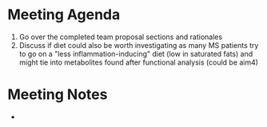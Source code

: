 # Meeting Agenda
1. Go over the completed team proposal sections and rationales
2. Discuss if diet could also be worth investigating as many MS patients try to go on a "less inflammation-inducing" diet (low in saturated fats) and might tie into metabolites found after functional analysis (could be aim4)


# Meeting Notes
*
